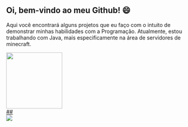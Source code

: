 ## Oi, bem-vindo ao meu Github! 😄
Aqui você encontrará alguns projetos que eu faço com o intuito de demonstrar minhas habilidades com a Programação. Atualmente, estou trabalhando com Java, mais especificamente na área de servidores de minecraft.

 <div>
  <a href="https://github.com/darknessyyy">
  <img height="150em" src="https://github-readme-stats.vercel.app/api?username=darknessyyy&show_icons=true&theme=dracula&include_all_commits=true&count_private=true"/>
</div>
 ##
 
<div> 
  <a href="https://discord.com/users/1090326921306447974" target="_blank"><img src="https://img.shields.io/badge/Discord-7289DA?style=for-the-badge&logo=discord&logoColor=white" target="_blank"></a>
</div>
